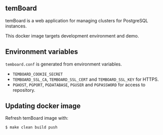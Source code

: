 ## temBoard

temBoard is a web application for managing clusters for PostgreSQL instances.

This docker image targets development environment and demo.


## Environment variables

`temboard.conf` is generated from environment variables.

- `TEMBOARD_COOKIE_SECRET`
- `TEMBOARD_SSL_CA`, `TEMBOARD_SSL_CERT` and `TEMBOARD_SSL_KEY` for HTTPS.
- `PGHOST`, `PGPORT`, `PGDATABASE`, `PGUSER` and `PGPASSWORD` for access to
  repository.


## Updating docker image

Refresh temBoard image with:

``` console
$ make clean build push
```

